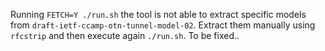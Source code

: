 Running `FETCH=Y ./run.sh` the tool is not able to extract specific models
from `draft-ietf-ccamp-otn-tunnel-model-02`. Extract them manually using
`rfcstrip` and then execute again `./run.sh`. To be fixed..
